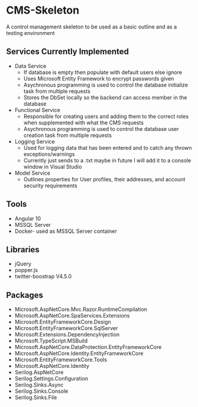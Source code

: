 # CMS-Skeleton
A control management skeleton to be used as a basic outline and as a testing environment
## Services Currently Implemented
* Data Service
  * If database is empty then populate with default users else ignore
  * Uses Microsoft Entity Framework to encrypt passwords given
  * Asychronous programming is used to control the database initialize task from multiple requests
  * Stores the DbSet locally so the backend can access member in the database
* Functional Service
  * Responsible for creating users and adding them to the correct roles when supplemented with what the CMS requests
  * Asychronous programming is used to control the database user creation task from multiple requests
* Logging Service
  * Used for logging data that has been entered and to catch any thrown exceptions/warnings
  * Currently just sends to a .txt maybe in future I will add it to a console window in Visual Studio
* Model Service
  * Outlines properties for User profiles, their addresses, and account security requirements
## Tools
* Angular 10
* MSSQL Server
* Docker- used as MSSQL Server container
## Libraries
* jQuery
* popper.js
* twitter-boostrap V4.5.0
## Packages
* Microsoft.AspNetCore.Mvc.Razor.RuntimeCompilation
* Microsoft.AspNetCore.SpaServices.Extensions
* Microsoft.EntityFrameworkCore.Design
* Microsoft.EntityFrameworkCore.SqlServer
* Microsoft.Extensions.DependencyInjection
* Microsoft.TypeScript.MSBuild
* Microsoft.AspNetCore.DataProtection.EntityFrameworkCore
* Microsoft.AspNetCore.Identity.EntityFrameworkCore
* Microsoft.EntityFrameworkCore.Tools
* Microsoft.AspNetCore.Identity
* Serilog.AspNetCore
* Serilog.Settings.Configuration
* Serilog.Sinks.Async
* Serilog.Sinks.Console
* Serilog.Sinks.File
